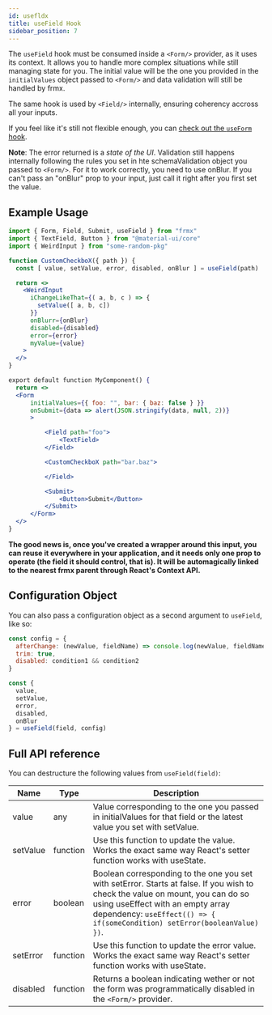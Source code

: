 ```yaml
---
id: usefldx
title: useField Hook
sidebar_position: 7
---
```


The `useField` hook must be consumed inside a `<Form/>` provider, as it uses its context. It allows you to handle more complex situations while still managing state for you. The initial value will be the one you provided in the `initialValues` object passed to `<Form/>` and data validation will still be handled by frmx.

The same hook is used by `<Field/>` internally, ensuring coherency accross all your inputs.

If you feel like it's still not flexible enough, you can [check out the `useForm` hook](https://www.frmx.dev/docs/api/usefrmx).

**Note**: The error returned is a *state of the UI*. Validation still happens internally following the rules you set in hte schemaValidation object you passed to `<Form/>`. For it to work correctly, you need to use onBlur. If you can't pass an "onBlur" prop to your input, just call it right after you first set the value.

## Example Usage

```jsx
import { Form, Field, Submit, useField } from "frmx"
import { TextField, Button } from "@material-ui/core"
import { WeirdInput } from "some-random-pkg"

function CustomCheckboX({ path }) {
  const [ value, setValue, error, disabled, onBlur ] = useField(path)

  return <>
    <WeirdInput
      iChangeLikeThat={( a, b, c ) => {
        setValue([ a, b, c])
      }}
      onBlurr={onBlur}
      disabled={disabled}
      error={error}
      myValue={value}
    >
  </>
}

export default function MyComponent() {
  return <>
  <Form
      initialValues={{ foo: "", bar: { baz: false } }}
      onSubmit={data => alert(JSON.stringify(data, null, 2))}
      >

          <Field path="foo">
              <TextField>
          </Field>

          <CustomCheckboX path="bar.baz">

          </Field>

          <Submit>
              <Button>Submit</Button>
          </Submit>
      </Form>
  </>
}
```

**The good news is, once you've created a wrapper around this input, you can reuse it everywhere in your application, and it needs only one prop to operate (the field it should control, that is). It will be automagically linked to the nearest frmx parent through React's Context API.**

## Configuration Object

You can also pass a configuration object as a second argument to `useField`, like so:

```jsx
const config = {
  afterChange: (newValue, fieldName) => console.log(newValue, fieldName),
  trim: true,
  disabled: condition1 && condition2
}

const {
  value,
  setValue,
  error,
  disabled,
  onBlur
} = useField(field, config)
```

## Full API reference

You can destructure the following values from `useField(field)`:

| Name                    | Type           |    Description |
|----------               | -------------  |  ------------- |
| value | any | Value corresponding to the one you passed in initialValues for that field or the latest value you set with setValue. |
| setValue | function | Use this function to update the value. Works the exact same way React's setter function works with useState. |
| error | boolean | Boolean corresponding to the one you set with setError. Starts at false. If you wish to check the value on mount, you can do so using useEffect with an empty array dependency: `useEffect(() => { if(someCondition) setError(booleanValue) })`. |
| setError | function | Use this function to update the error value. Works the exact same way React's setter function works with useState. |
| disabled | function |  Returns a boolean indicating wether or not the form was programmatically disabled in the `<Form/>` provider. |

